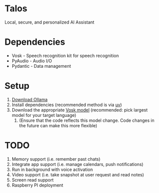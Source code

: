 # Talos
Local, secure, and personalized AI Assistant

# Dependencies
* Vosk - Speech recognition kit for speech recognition
* PyAudio - Audio I/O
* Pydantic - Data management

# Setup
1. [Download Ollama](https://ollama.com/download)
2. Install dependencies (recommended method is via [uv](https://github.com/astral-sh/uv))
3. Download the appropriate [Vosk model](https://alphacephei.com/vosk/models) (recommended: pick largest model for your target language)
   1. (Ensure that the code reflects this model change. Code changes in the future can make this more flexible)

# TODO
1. Memory support (i.e. remember past chats)
2. Integrate app support (i.e. manage calendars, push notifications)
3. Run in background with voice activation
4. Video support (i.e. take snapshot at user request and read notes)
5. Screen read support
6. Raspberry PI deployment